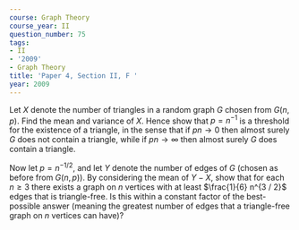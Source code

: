 ```yaml
---
course: Graph Theory
course_year: II
question_number: 75
tags:
- II
- '2009'
- Graph Theory
title: 'Paper 4, Section II, F '
year: 2009
---
```




Let $X$ denote the number of triangles in a random graph $G$ chosen from $G(n, p)$. Find the mean and variance of $X$. Hence show that $p=n^{-1}$ is a threshold for the existence of a triangle, in the sense that if $p n \rightarrow 0$ then almost surely $G$ does not contain a triangle, while if $p n \rightarrow \infty$ then almost surely $G$ does contain a triangle.

Now let $p=n^{-1 / 2}$, and let $Y$ denote the number of edges of $G$ (chosen as before from $G(n, p))$. By considering the mean of $Y-X$, show that for each $n \geqslant 3$ there exists a graph on $n$ vertices with at least $\frac{1}{6} n^{3 / 2}$ edges that is triangle-free. Is this within a constant factor of the best-possible answer (meaning the greatest number of edges that a triangle-free graph on $n$ vertices can have)?